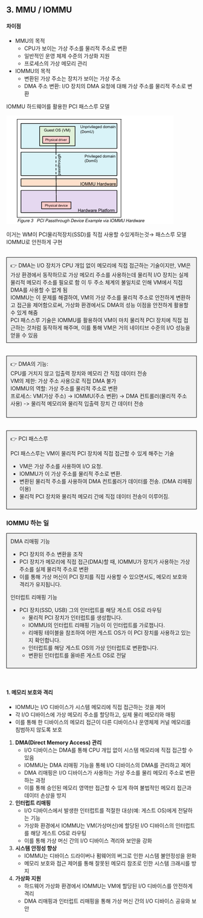 ## 3. MMU / IOMMU

#### 차이점

- MMU의 목적
    - CPU가 보이는 가상 주소를 물리적 주소로 변환
    - 일반적인 운영 체제 수준의 가상화 지원
    - 프로세스의 가상 메모리 관리
- IOMMU의 목적
    - 변환된 가상 주소는 장치가 보이는 가상 주소
    - DMA 주소 변환: I/O 장치의 DMA 요청에 대해 가상 주소를 물리적 주소로 변환

IOMMU 하드웨어를 활용한 PCI 패스스루 모델

![IOMMU 하드웨어를 활용한 PCI 패스스루 모델](images/pci_path_through.png)

이거는 WM이 PCI물리적장치(SSD)를 직접 사용할 수있게하는것→ 패스스루 모델IOMMU로 안전하게 구현<br><br>

<div style="border: 1px solid black; padding: 10px; background-color: #f0f0f0;">
<aside>
👉 DMA는 I/O 장치가 CPU 개입 없이 메모리에 직접 접근하는 기술이지만, VM은 가상 환경에서 동작하므로 가상 메모리 주소를 사용하는데 물리적 I/O 장치는 실제 물리적 메모리 주소를 필요로 함 이 두 주소 체계의 불일치로 인해 VM에서 직접 DMA를 사용할 수 없게 됨<br>
IOMMU는 이 문제를 해결하여, VM의 가상 주소를 물리적 주소로 안전하게 변환하고 접근을 제어함으로써, 가상화 환경에서도 DMA의 성능 이점을 안전하게 활용할 수 있게 해줌<br>
PCI 패스스루 기술은 IOMMU를 활용하여 VM이 마치 물리적 PCI 장치에 직접 접근하는 것처럼 동작하게 해주며, 이를 통해 VM은 거의 네이티브 수준의 I/O 성능을 얻을 수 있음<br>
</aside> 
</div>
<br><br>

<div style="border: 1px solid black; padding: 10px; background-color: #f0f0f0;">
<aside>
👉 DMA의 기능: <br>CPU를 거치지 않고 입출력 장치와 메모리 간 직접 데이터 전송<br>
VM의 제한: 가상 주소 사용으로 직접 DMA 불가<br>
IOMMU의 역할: 가상 주소를 물리적 주소로 변환<br>
프로세스: VM(가상 주소) -> IOMMU(주소 변환) -> DMA 컨트롤러(물리적 주소 사용) -> 물리적 메모리와 물리적 입출력 장치 간 데이터 전송<br><br>
</aside>
</div>
<br><br>





<div style="border: 1px solid black; padding: 10px; background-color: #f0f0f0;">
👉 PCI 패스스루

PCI 패스스루는 VM이 물리적 PCI 장치에 직접 접근할 수 있게 해주는 기술

- VM은 가상 주소를 사용하여 I/O 요청.
- IOMMU가 이 가상 주소를 물리적 주소로 변환.
- 변환된 물리적 주소를 사용하여 DMA 컨트롤러가 데이터를 전송. (DMA 리매핑이용)
- 물리적 PCI 장치와 물리적 메모리 간에 직접 데이터 전송이 이루어짐.
</div>

### IOMMU  하는 일



<div style="border: 1px solid black; padding: 10px; background-color: #f0f0f0;">
DMA 리매핑 기능  

- PCI 장치의 주소 변환을 조작
- PCI 장치가 메모리에 직접 접근(DMA)할 때, IOMMU가 장치가 사용하는 가상 주소를 실제 물리적 주소로 변환
- 이를 통해 가상 머신이 PCI 장치를 직접 사용할 수 있으면서도, 메모리 보호와 격리가 유지됩니다.

인터럽트 리매핑 기능

- PCI 장치(SSD, USB) 그의 인터럽트를 해당 게스트 OS로 라우팅
    - 물리적 PCI 장치가 인터럽트를 생성합니다.
    - IOMMU의 인터럽트 리매핑 기능이 이 인터럽트를 가로챕니다.
    - 리매핑 테이블을 참조하여 어떤 게스트 OS가 이 PCI 장치를 사용하고 있는지 확인합니다.
    - 인터럽트를 해당 게스트 OS의 가상 인터럽트로 변환합니다.
    - 변환된 인터럽트를 올바른 게스트 OS로 전달
</div>
<br><br>



#### **1. 메모리 보호와 격리**

- IOMMU는 I/O 디바이스가 시스템 메모리에 직접 접근하는 것을 제어
- 각 I/O 디바이스에 가상 메모리 주소를 할당하고, 실제 물리 메모리와 매핑
- 이를 통해 한 디바이스의 메모리 접근이 다른 디바이스나 운영체제 커널 메모리를 침범하지 않도록 보호<br>
1. **DMA(Direct Memory Access) 관리**
    - I/O 디바이스는 DMA를 통해 CPU 개입 없이 시스템 메모리에 직접 접근할 수 있음
    - IOMMU는 DMA 리매핑 기능을 통해 I/O 디바이스의 DMA를 관리하고 제어
    - DMA 리매핑은 I/O 디바이스가 사용하는 가상 주소를 물리 메모리 주소로 변환하는 과정
    - 이를 통해 승인된 메모리 영역만 접근할 수 있게 하여 불법적인 메모리 접근과 데이터 손상을 방지
2. **인터럽트 리매핑**
    - I/O 디바이스에서 발생한 인터럽트를 적절한 대상(예: 게스트 OS)에게 전달하는 기능
    - 가상화 환경에서 IOMMU는 VM(가상머신)에 할당된 I/O 디바이스의 인터럽트를 해당 게스트 OS로 라우팅
    - 이를 통해 가상 머신 간의 I/O 디바이스 격리와 보안을 강화
3. **시스템 안정성 향상**
    - IOMMU는 디바이스 드라이버나 펌웨어의 버그로 인한 시스템 불안정성을 완화
    - 메모리 보호와 접근 제어를 통해 잘못된 메모리 참조로 인한 시스템 크래시를 방지
4. **가상화 지원**
    - 하드웨어 가상화 환경에서 IOMMU는 VM에 할당된 I/O 디바이스를 안전하게 격리
    - DMA 리매핑과 인터럽트 리매핑을 통해 가상 머신 간의 I/O 디바이스 공유와 보안